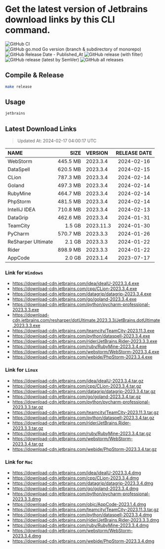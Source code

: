 # Get the latest version of Jetbrains download links by this CLI command.

![GitHub CI](https://github.com/designinlife/jetbrains/actions/workflows/ci.yml/badge.svg)
![GitHub go.mod Go version (branch & subdirectory of monorepo)](https://img.shields.io/github/go-mod/go-version/designinlife/jetbrains/master)
![GitHub Release Date - Published_At](https://img.shields.io/github/release-date/designinlife/jetbrains)
![GitHub release (with filter)](https://img.shields.io/github/v/release/designinlife/jetbrains)
![GitHub release (latest by SemVer)](https://img.shields.io/github/downloads/designinlife/jetbrains/v1.1.10/total)
![GitHub all releases](https://img.shields.io/github/downloads/designinlife/jetbrains/total)

## Compile & Release

```bash
make release
```

## Usage

```bash
jetbrains
```

## Latest Download Links

> Updated At: 2024-02-17 04:00:17 UTC

| NAME | SIZE | VERSION | RELEASE DATE |
| :-- | --: | :-- | :--: |
| WebStorm | 445.5 MB | 2023.3.4 | 2024-02-16 |
| DataSpell | 620.5 MB | 2023.3.4 | 2024-02-15 |
| CLion | 787.3 MB | 2023.3.4 | 2024-02-14 |
| Goland | 497.3 MB | 2023.3.4 | 2024-02-14 |
| RubyMine | 464.7 MB | 2023.3.4 | 2024-02-14 |
| PhpStorm | 481.5 MB | 2023.3.4 | 2024-02-14 |
| IntelliJ IDEA | 710.8 MB | 2023.3.4 | 2024-02-13 |
| DataGrip | 462.6 MB | 2023.3.4 | 2024-01-31 |
| TeamCity | 1.5 GB | 2023.11.3 | 2024-01-30 |
| PyCharm | 570.7 MB | 2023.3.3 | 2024-01-26 |
| ReSharper Ultimate | 2.1 GB | 2023.3.3 | 2024-01-22 |
| Rider | 898.9 MB | 2023.3.3 | 2024-01-22 |
| AppCode | 2.0 GB | 2023.1.4 | 2023-07-17 |

### Link for `Windows`

* <https://download-cdn.jetbrains.com/idea/ideaIU-2023.3.4.exe>
* <https://download-cdn.jetbrains.com/cpp/CLion-2023.3.4.exe>
* <https://download-cdn.jetbrains.com/datagrip/datagrip-2023.3.4.exe>
* <https://download-cdn.jetbrains.com/go/goland-2023.3.4.exe>
* <https://download-cdn.jetbrains.com/python/pycharm-professional-2023.3.3.exe>
* <https://download-cdn.jetbrains.com/resharper/dotUltimate.2023.3.3/JetBrains.dotUltimate.2023.3.3.exe>
* <https://download-cdn.jetbrains.com/teamcity/TeamCity-2023.11.3.exe>
* <https://download-cdn.jetbrains.com/python/dataspell-2023.3.4.exe>
* <https://download-cdn.jetbrains.com/rider/JetBrains.Rider-2023.3.3.exe>
* <https://download-cdn.jetbrains.com/ruby/RubyMine-2023.3.4.exe>
* <https://download-cdn.jetbrains.com/webstorm/WebStorm-2023.3.4.exe>
* <https://download-cdn.jetbrains.com/webide/PhpStorm-2023.3.4.exe>

### Link for `Linux`

* <https://download-cdn.jetbrains.com/idea/ideaIU-2023.3.4.tar.gz>
* <https://download-cdn.jetbrains.com/cpp/CLion-2023.3.4.tar.gz>
* <https://download-cdn.jetbrains.com/datagrip/datagrip-2023.3.4.tar.gz>
* <https://download-cdn.jetbrains.com/go/goland-2023.3.4.tar.gz>
* <https://download-cdn.jetbrains.com/python/pycharm-professional-2023.3.3.tar.gz>
* <https://download-cdn.jetbrains.com/teamcity/TeamCity-2023.11.3.tar.gz>
* <https://download-cdn.jetbrains.com/python/dataspell-2023.3.4.tar.gz>
* <https://download-cdn.jetbrains.com/rider/JetBrains.Rider-2023.3.3.tar.gz>
* <https://download-cdn.jetbrains.com/ruby/RubyMine-2023.3.4.tar.gz>
* <https://download-cdn.jetbrains.com/webstorm/WebStorm-2023.3.4.tar.gz>
* <https://download-cdn.jetbrains.com/webide/PhpStorm-2023.3.4.tar.gz>

### Link for `Mac`

* <https://download-cdn.jetbrains.com/idea/ideaIU-2023.3.4.dmg>
* <https://download-cdn.jetbrains.com/cpp/CLion-2023.3.4.dmg>
* <https://download-cdn.jetbrains.com/datagrip/datagrip-2023.3.4.dmg>
* <https://download-cdn.jetbrains.com/go/goland-2023.3.4.dmg>
* <https://download-cdn.jetbrains.com/python/pycharm-professional-2023.3.3.dmg>
* <https://download-cdn.jetbrains.com/objc/AppCode-2023.1.4.dmg>
* <https://download-cdn.jetbrains.com/teamcity/TeamCity-2023.11.3.tar.gz>
* <https://download-cdn.jetbrains.com/python/dataspell-2023.3.4.dmg>
* <https://download-cdn.jetbrains.com/rider/JetBrains.Rider-2023.3.3.dmg>
* <https://download-cdn.jetbrains.com/ruby/RubyMine-2023.3.4.dmg>
* <https://download-cdn.jetbrains.com/webstorm/WebStorm-2023.3.4.dmg>
* <https://download-cdn.jetbrains.com/webide/PhpStorm-2023.3.4.dmg>
